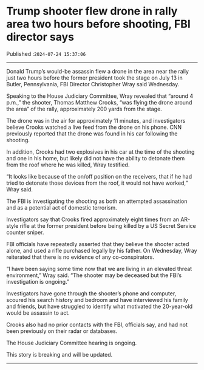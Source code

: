 # Trump shooter flew drone in rally area two hours before shooting, FBI director says

Published :`2024-07-24 15:37:06`

---

Donald Trump’s would-be assassin flew a drone in the area near the rally just two hours before the former president took the stage on July 13 in Butler, Pennsylvania, FBI Director Christopher Wray said Wednesday.

Speaking to the House Judiciary Committee, Wray revealed that “around 4 p.m.,” the shooter, Thomas Matthew Crooks, “was flying the drone around the area” of the rally, approximately 200 yards from the stage.

The drone was in the air for approximately 11 minutes, and investigators believe Crooks watched a live feed from the drone on his phone. CNN previously reported that the drone was found in his car following the shooting.

In addition, Crooks had two explosives in his car at the time of the shooting and one in his home, but likely did not have the ability to detonate them from the roof where he was killed, Wray testified.

“It looks like because of the on/off position on the receivers, that if he had tried to detonate those devices from the roof, it would not have worked,” Wray said.

The FBI is investigating the shooting as both an attempted assassination and as a potential act of domestic terrorism.

Investigators say that Crooks fired approximately eight times from an AR-style rifle at the former president before being killed by a US Secret Service counter sniper.

FBI officials have repeatedly asserted that they believe the shooter acted alone, and used a rifle purchased legally by his father. On Wednesday, Wray reiterated that there is no evidence of any co-conspirators.

“I have been saying some time now that we are living in an elevated threat environment,” Wray said. “The shooter may be deceased but the FBI’s investigation is ongoing.”

Investigators have gone through the shooter’s phone and computer, scoured his search history and bedroom and have interviewed his family and friends, but have struggled to identify what motivated the 20-year-old would be assassin to act.

Crooks also had no prior contacts with the FBI, officials say, and had not been previously on their radar or databases.

The House Judiciary Committee hearing is ongoing.

This story is breaking and will be updated.

---

